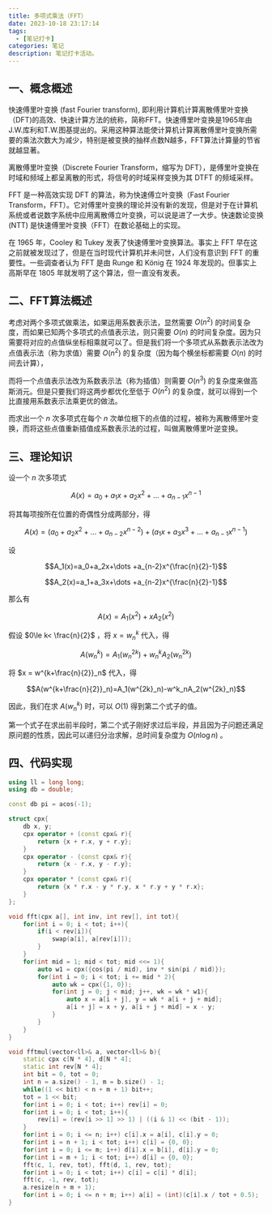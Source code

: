 ```yaml
---
title: 多项式乘法（FFT）
date: 2023-10-18 23:17:14
tags:
  - [笔记打卡]
categories: 笔记
description: 笔记打卡活动。
---
```


## 一、概念概述

快速傅里叶变换 (fast Fourier transform), 即利用计算机计算离散傅里叶变换（DFT)的高效、快速计算方法的统称，简称FFT。快速傅里叶变换是1965年由J.W.库利和T.W.图基提出的。采用这种算法能使计算机计算离散傅里叶变换所需要的乘法次数大为减少，特别是被变换的抽样点数N越多，FFT算法计算量的节省就越显著。

离散傅里叶变换（Discrete Fourier Transform，缩写为 DFT），是傅里叶变换在时域和频域上都呈离散的形式，将信号的时域采样变换为其 DTFT 的频域采样。

FFT 是一种高效实现 DFT 的算法，称为快速傅立叶变换（Fast Fourier Transform，FFT）。它对傅里叶变换的理论并没有新的发现，但是对于在计算机系统或者说数字系统中应用离散傅立叶变换，可以说是进了一大步。快速数论变换 (NTT) 是快速傅里叶变换（FFT）在数论基础上的实现。

在 1965 年，Cooley 和 Tukey 发表了快速傅里叶变换算法。事实上 FFT 早在这之前就被发现过了，但是在当时现代计算机并未问世，人们没有意识到 FFT 的重要性。一些调查者认为 FFT 是由 Runge 和 König 在 1924 年发现的。但事实上高斯早在 1805 年就发明了这个算法，但一直没有发表。

## 二、FFT算法概述

考虑对两个多项式做乘法，如果运用系数表示法，显然需要 $O(n^2)$ 的时间复杂度，而如果已知两个多项式的点值表示法，则只需要 $O(n)$ 的时间复杂度。因为只需要将对应的点值纵坐标相乘就可以了。但是我们将一个多项式从系数表示法改为点值表示法（称为求值）需要 $O(n^2)$ 的复杂度（因为每个横坐标都需要 $O(n)$ 的时间去计算），

而将一个点值表示法改为系数表示法（称为插值）则需要 $O(n^3)$ 的复杂度来做高斯消元。但是只要我们将这两步都优化至低于 $O(n^2)$ 的复杂度，就可以得到一个比直接用系数表示法乘更优的做法。

而求出一个 $n$ 次多项式在每个 $n$ 次单位根下的点值的过程，被称为离散傅里叶变换，而将这些点值重新插值成系数表示法的过程，叫做离散傅里叶逆变换。

## 三、理论知识

设一个 $n$ 次多项式

$$A(x)=a_0+a_1x+a_2x^2+\dots +a_{n-1}x^{n-1}$$

将其每项按所在位置的奇偶性分成两部分，得

$$A(x)=(a_0+a_2x^2+\dots +a_{n-2}x^{n-2})+(a_1x+a_3x^3+\dots+a_{n-1}x^{n-1})$$

设

$$A_1(x)=a_0+a_2x+\dots +a_{n-2}x^{\frac{n}{2}-1}$$

$$A_2(x)=a_1+a_3x+\dots +a_{n-2}x^{\frac{n}{2}-1}$$

那么有

$$A(x)=A_1(x^2)+xA_2(x^2)$$

假设 $0\le k< \frac{n}{2}$ ，将 $x = w^k_n$ 代入，得

$$A(w^k_n)=A_1(w^{2k}_n)+w^k_nA_2(w^{2k}_n)$$

将 $x = w^{k+\frac{n}{2}}_n$ 代入，得

$$A(w^{k+\frac{n}{2}}_n)=A_1(w^{2k}_n)-w^k_nA_2(w^{2k}_n)$$

因此，我们在求 $A(w^k_n)$ 时，可以 $O(1)$ 得到第二个式子的值。

第一个式子在求出前半段时，第二个式子刚好求过后半段，并且因为子问题还满足原问题的性质，因此可以递归分治求解，总时间复杂度为 $O(n\log n)$ 。

## 四、代码实现

```cpp
using ll = long long;
using db = double;

const db pi = acos(-1);

struct cpx{
	db x, y;
	cpx operator + (const cpx& r){
		return {x + r.x, y + r.y};
	}
	cpx operator - (const cpx& r){
		return {x - r.x, y - r.y};
	}
	cpx operator * (const cpx& r){
		return {x * r.x - y * r.y, x * r.y + y * r.x};
	}
};

void fft(cpx a[], int inv, int rev[], int tot){
	for(int i = 0; i < tot; i++){
		if(i < rev[i]){
			swap(a[i], a[rev[i]]);
		}
	}
	for(int mid = 1; mid < tot; mid <<= 1){
		auto w1 = cpx({cos(pi / mid), inv * sin(pi / mid)});
		for(int i = 0; i < tot; i += mid * 2){
			auto wk = cpx({1, 0});
			for(int j = 0; j < mid; j++, wk = wk * w1){
				auto x = a[i + j], y = wk * a[i + j + mid];
				a[i + j] = x + y, a[i + j + mid] = x - y;
			}
		}
	}
}

void fftmul(vector<ll>& a, vector<ll>& b){
	static cpx c[N * 4], d[N * 4];
	static int rev[N * 4];
	int bit = 0, tot = 0;
	int n = a.size() - 1, m = b.size() - 1;
	while((1 << bit) < n + m + 1) bit++;
	tot = 1 << bit;
	for(int i = 0; i < tot; i++) rev[i] = 0;
	for(int i = 0; i < tot; i++){
		rev[i] = (rev[i >> 1] >> 1) | ((i & 1) << (bit - 1));
	}
	for(int i = 0; i <= n; i++) c[i].x = a[i], c[i].y = 0;
	for(int i = n + 1; i < tot; i++) c[i] = {0, 0};
	for(int i = 0; i <= m; i++) d[i].x = b[i], d[i].y = 0;
	for(int i = m + 1; i < tot; i++) d[i] = {0, 0};
	fft(c, 1, rev, tot), fft(d, 1, rev, tot);
	for(int i = 0; i < tot; i++) c[i] = c[i] * d[i];
	fft(c, -1, rev, tot);
	a.resize(n + m + 1);
	for(int i = 0; i <= n + m; i++) a[i] = (int)(c[i].x / tot + 0.5);
}
```




